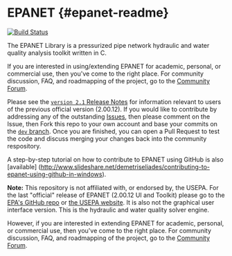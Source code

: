 EPANET {#epanet-readme}
======

[![Build Status](https://travis-ci.org/OpenWaterAnalytics/EPANET.svg?branch=master)](https://travis-ci.org/OpenWaterAnalytics/EPANET)

The EPANET Library is a pressurized pipe network hydraulic and water quality analysis toolkit written in C. 

If you are interested in using/extending EPANET for academic, personal, or commercial use, then you've come to the right place. For community discussion, FAQ, and roadmapping of the project, go to the [Community Forum](http://community.wateranalytics.org/category/epanet). 

Please see the [`version 2.1` Release Notes](https://github.com/OpenWaterAnalytics/EPANET/blob/master/ReleaseNotes2_1.md) for information relevant to users of the previous official version (2.00.12). If you would like to contribute by addressing any of the outstanding [Issues](https://github.com/OpenWaterAnalytics/EPANET/issues), then please comment on the Issue, then Fork this repo to your own account and base your commits on the [`dev` branch](https://github.com/OpenWaterAnalytics/EPANET/tree/dev). Once you are finished, you can open a Pull Request to test the code and discuss merging your changes back into the community respository.

A step-by-step tutorial on how to contribute to EPANET using GitHub is also [available] (http://www.slideshare.net/demetriseliades/contributing-to-epanet-using-github-in-windows).

__Note:__ This repository is not affiliated with, or endorsed by, the USEPA. For the last "official" release of EPANET (2.00.12 UI and Toolkit) please go to the [EPA's GitHub repo](https://github.com/USEPA/Water-Distribution-Network-Model) or [the USEPA website](http://www2.epa.gov/water-research/epanet). It is also not the graphical user interface version. This is the hydraulic and water quality solver engine.

However, if you are interested in extending EPANET for academic, personal, or commercial use, then you've come to the right place. For community discussion, FAQ, and roadmapping of the project, go to the [Community Forum](http://community.wateranalytics.org/category/epanet). 
